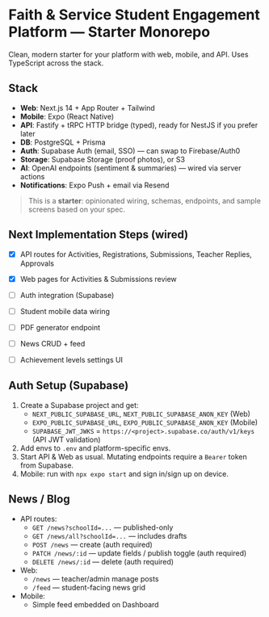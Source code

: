 # Faith & Service Student Engagement Platform — Starter Monorepo

Clean, modern starter for your platform with web, mobile, and API. Uses TypeScript across the stack.

## Stack
- **Web**: Next.js 14 + App Router + Tailwind
- **Mobile**: Expo (React Native)
- **API**: Fastify + tRPC HTTP bridge (typed), ready for NestJS if you prefer later
- **DB**: PostgreSQL + Prisma
- **Auth**: Supabase Auth (email, SSO) — can swap to Firebase/Auth0
- **Storage**: Supabase Storage (proof photos), or S3
- **AI**: OpenAI endpoints (sentiment & summaries) — wired via server actions
- **Notifications**: Expo Push + email via Resend

> This is a **starter**: opinionated wiring, schemas, endpoints, and sample screens based on your spec.


## Next Implementation Steps (wired)
- [x] API routes for Activities, Registrations, Submissions, Teacher Replies, Approvals
- [x] Web pages for Activities & Submissions review
- [ ] Auth integration (Supabase)
- [ ] Student mobile data wiring
- [ ] PDF generator endpoint
- [ ] News CRUD + feed
- [ ] Achievement levels settings UI


## Auth Setup (Supabase)
1. Create a Supabase project and get:
   - `NEXT_PUBLIC_SUPABASE_URL`, `NEXT_PUBLIC_SUPABASE_ANON_KEY` (Web)
   - `EXPO_PUBLIC_SUPABASE_URL`, `EXPO_PUBLIC_SUPABASE_ANON_KEY` (Mobile)
   - `SUPABASE_JWT_JWKS` = `https://<project>.supabase.co/auth/v1/keys` (API JWT validation)
2. Add envs to `.env` and platform-specific envs.
3. Start API & Web as usual. Mutating endpoints require a `Bearer` token from Supabase.
4. Mobile: run with `npx expo start` and sign in/sign up on device.


## News / Blog
- API routes:
  - `GET /news?schoolId=...` — published-only
  - `GET /news/all?schoolId=...` — includes drafts
  - `POST /news` — create (auth required)
  - `PATCH /news/:id` — update fields / publish toggle (auth required)
  - `DELETE /news/:id` — delete (auth required)
- Web:
  - `/news` — teacher/admin manage posts
  - `/feed` — student-facing news grid
- Mobile:
  - Simple feed embedded on Dashboard
